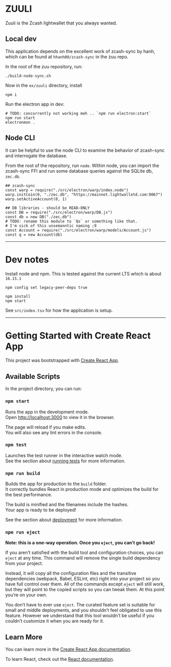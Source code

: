 # ZUULI

Zuuli is the Zcash lightwallet that you always wanted.


## Local dev

This application depends on the excellent work of zcash-sync by hanh,
which can be found at `hhanh00/zcash-sync` in the zuu repo.

In the root of the zuu repository, run:

```
./build-node-sync.sh
```

Now in the `ex/zuuli` directory, install

```
npm i
```

Run the electron app in dev:

```
# TODO: concurrently not working meh .. `npm run electron:start`
npm run start
electronmon .
```

## Node CLI

It can be helpful to use the node CLI to examine the behavior of
zcash-sync and interrogate the database.

From the root of the repository, run `node`.
Within node, you can import the zcash-sync FFI and
run some database queries against the SQLite db, `zec.db`.

```nodejs
## zcash-sync
const warp = require("./src/electron/warp/index.node")
warp.initCoin(0, "./zec.db", "https://mainnet.lightwalletd.com:9067")
warp.setActiveAccount(0, 1)

## DB libraries - should be READ-ONLY
const DB = require("./src/electron/warp/DB.js")
const db = new DB("./zec.db")
# TODO: rename this module to `Qs` or something like that.
# I'm sick of this unsemanntic naming ;9
const Account = require("./src/electron/warp/models/Account.js")
const q = new Account(db)
```



-------

# Dev notes

Install node and npm.
This is tested against the current LTS which is about `16.15.1`

```
npm config set legacy-peer-deps true
```

```
npm install
npm start
```

See `src/index.tsx` for how the application is setup.


------------


# Getting Started with Create React App

This project was bootstrapped with [Create React App](https://github.com/facebook/create-react-app).

## Available Scripts

In the project directory, you can run:

### `npm start`

Runs the app in the development mode.\
Open [http://localhost:3000](http://localhost:3000) to view it in the browser.

The page will reload if you make edits.\
You will also see any lint errors in the console.

### `npm test`

Launches the test runner in the interactive watch mode.\
See the section about [running tests](https://facebook.github.io/create-react-app/docs/running-tests) for more information.

### `npm run build`

Builds the app for production to the `build` folder.\
It correctly bundles React in production mode and optimizes the build for the best performance.

The build is minified and the filenames include the hashes.\
Your app is ready to be deployed!

See the section about [deployment](https://facebook.github.io/create-react-app/docs/deployment) for more information.

### `npm run eject`

**Note: this is a one-way operation. Once you `eject`, you can’t go back!**

If you aren’t satisfied with the build tool and configuration choices, you can `eject` at any time. This command will remove the single build dependency from your project.

Instead, it will copy all the configuration files and the transitive dependencies (webpack, Babel, ESLint, etc) right into your project so you have full control over them. All of the commands except `eject` will still work, but they will point to the copied scripts so you can tweak them. At this point you’re on your own.

You don’t have to ever use `eject`. The curated feature set is suitable for small and middle deployments, and you shouldn’t feel obligated to use this feature. However we understand that this tool wouldn’t be useful if you couldn’t customize it when you are ready for it.

## Learn More

You can learn more in the [Create React App documentation](https://facebook.github.io/create-react-app/docs/getting-started).

To learn React, check out the [React documentation](https://reactjs.org/).
